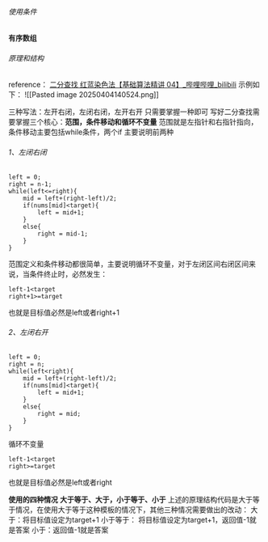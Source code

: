 ###### 使用条件
**有序数组**
###### 原理和结构
reference：
[二分查找 红蓝染色法【基础算法精讲 04】_哔哩哔哩_bilibili](https://www.bilibili.com/video/BV1AP41137w7?vd_source=54c27fa4786d39cb4d9983a575d8f9e7&spm_id_from=333.788.videopod.sections)
示例如下：
![[Pasted image 20250404140524.png]]

三种写法：左开右闭，左闭右闭，左开右开
只需要掌握一种即可
写好二分查找需要掌握三个核心：**范围，条件移动和循环不变量**
范围就是左指针和右指针指向，条件移动主要包括while条件，两个if
主要说明前两种
###### 1、左闭右闭
```
left = 0;
right = n-1;
while(left<=right){
	mid = left+(right-left)/2;
	if(nums[mid]<target){
		left = mid+1;
	}
	else{
		right = mid-1;
	}
}
```
范围定义和条件移动都很简单，主要说明循环不变量，对于左闭区间右闭区间来说，当条件终止时，必然发生：
```
left-1<target
right+1>=target
```
也就是目标值必然是left或者right+1
###### 2、左闭右开
```
left = 0;
right = n;
while(left<right){
	mid = left+(right-left)/2;
	if(nums[mid]<target){
		left = mid+1;
	}
	else{
		right = mid;
	}
}
```
循环不变量 
```
left-1<target
right>=target
```
也就是目标值必然是left或者right

**使用的四种情况**
**大于等于、大于，小于等于、小于**
上述的原理结构代码是大于等于情况，在使用大于等于这种模板的情况下，其他三种情况需要做出的改动：
大于：将目标值设定为target+1
小于等于： 将目标值设定为target+1，返回值-1就是答案
小于：返回值-1就是答案
